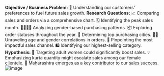 **Objective / Business Problem:**
🎯 Understanding our customers' preferences to fuel future sales growth.
**Research Questions:**
📈 Comparing sales and orders via a comprehensive chart.
🗓️ Identifying the peak sales month.
👩‍👩‍👧‍👦 Analyzing gender-based purchasing patterns.
📦 Exploring order statuses throughout the year.
🌆 Determining top purchasing cities.
👵👨 Unraveling age and gender correlations in orders.
📱 Pinpointing the most impactful sales channel.
🛍️ Identifying our highest-selling category.
**Hypothesis:**
🎯 Targeting adult women could significantly boost sales.
💡 Emphasizing kurta quantity might escalate sales among our female clientele.
🌟 Maharashtra emerges as a key contributor to our sales success.
![image](https://github.com/Nixjoy/Vrinda-store-analysis/assets/125234163/751d4079-2294-4570-8aa1-82372051ef1f)
